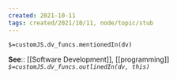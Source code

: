 ```yaml
---
created: 2021-10-11
tags: created/2021/10/11, node/topic/stub
---
```

`$=customJS.dv_funcs.mentionedIn(dv)`


**See**:: [[Software Development]], [[programming]]
*`$=customJS.dv_funcs.outlinedIn(dv, this)`*
